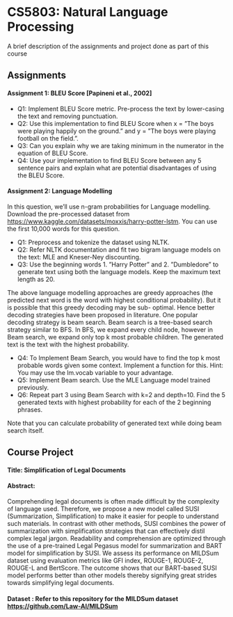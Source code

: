 # CS5803: Natural Language Processing
A brief description of the assignments and project done as part of this course

## Assignments

#### Assignment 1: BLEU Score [Papineni et al., 2002]
- Q1: Implement BLEU Score metric. Pre-process the text by lower-casing the text and removing punctuation.
- Q2: Use this implementation to find BLEU Score when x = ”The boys were playing happily on the ground.” and y = ”The boys were playing football on the field.”.
- Q3: Can you explain why we are taking minimum in the numerator in the equation of BLEU Score.
- Q4: Use your implementation to find BLEU Score between any 5 sentence pairs and explain what are potential disadvantages of using the BLEU Score.

#### Assignment 2: Language Modelling
In this question, we’ll use n-gram probabilities for Language modelling. Download the pre-processed dataset from https://www.kaggle.com/datasets/moxxis/harry-potter-lstm. You can use the first 10,000 words for this question.
- Q1: Preprocess and tokenize the dataset using NLTK.
- Q2: Refer NLTK documentation and fit two bigram language models on the text: MLE and Kneser-Ney discounting.
- Q3: Use the beginning words 1. ”Harry Potter” and 2. ”Dumbledore” to generate text using both the language models. Keep the maximum text length as 20.

The above language modelling approaches are greedy approaches (the predicted next word is the word with highest conditional probability). But it is possible that this greedy decoding may be sub- optimal. Hence better decoding strategies have been proposed in literature. One popular decoding strategy is beam search. Beam search is a tree-based search strategy similar to BFS. In BFS, we expand every child node, however in Beam search, we expand only top k most probable children. The generated text is the text with the highest probability.

- Q4: To Implement Beam Search, you would have to find the top k most probable words given some context. Implement a function for this. Hint: You may use the lm.vocab variable to your advantage.
- Q5: Implement Beam search. Use the MLE Language model trained previously.
- Q6: Repeat part 3 using Beam Search with k=2 and depth=10. Find the 5 generated texts with highest probability for each of the 2 beginning phrases.

Note that you can calculate probability of generated text while doing beam search itself.


## Course Project

#### Title: Simplification of Legal Documents
#### Abstract: 
Comprehending legal documents is often made difficult by the complexity of language used. Therefore, we propose a
new model called SUSI (Summarization, Simplification) to make
it easier for people to understand such materials. In contrast with
other methods, SUSI combines the power of summarization with
simplification strategies that can effectively distil complex legal
jargon. Readability and comprehension are optimized through
the use of a pre-trained Legal Pegasus model for summarization
and BART model for simplification by SUSI. We assess its
performance on MILDSum dataset using evaluation metrics like
GFI index, ROUGE-1, ROUGE-2, ROUGE-L and BertScore.
The outcome shows that our BART-based SUSI model performs
better than other models thereby signifying great strides towards
simplifying legal documents.
#### Dataset : Refer to this repository for the  MILDSum dataset https://github.com/Law-AI/MILDSum
